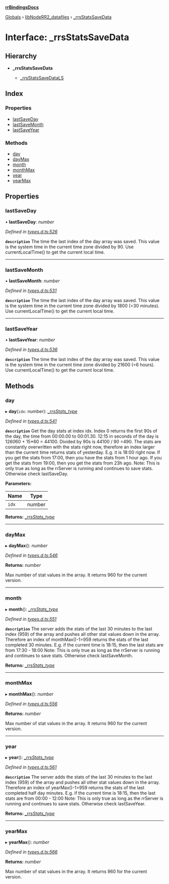 **[rrBindingsDocs](../README.md)**

[Globals](../README.md) › [libNodeRR2_datafiles](../modules/libnoderr2_datafiles.md) › [_rrsStatsSaveData](libnoderr2_datafiles._rrsstatssavedata.md)

# Interface: _rrsStatsSaveData

## Hierarchy

* **_rrsStatsSaveData**

  * [_rrsStatsSaveDataLS](libnoderr2_datafiles._rrsstatssavedatals.md)

## Index

### Properties

* [lastSaveDay](libnoderr2_datafiles._rrsstatssavedata.md#lastsaveday)
* [lastSaveMonth](libnoderr2_datafiles._rrsstatssavedata.md#lastsavemonth)
* [lastSaveYear](libnoderr2_datafiles._rrsstatssavedata.md#lastsaveyear)

### Methods

* [day](libnoderr2_datafiles._rrsstatssavedata.md#day)
* [dayMax](libnoderr2_datafiles._rrsstatssavedata.md#daymax)
* [month](libnoderr2_datafiles._rrsstatssavedata.md#month)
* [monthMax](libnoderr2_datafiles._rrsstatssavedata.md#monthmax)
* [year](libnoderr2_datafiles._rrsstatssavedata.md#year)
* [yearMax](libnoderr2_datafiles._rrsstatssavedata.md#yearmax)

## Properties

###  lastSaveDay

• **lastSaveDay**: *number*

*Defined in [types.d.ts:526](https://github.com/Novalis15/RoyalRender-OpenExtensions/blob/5ba4523/rrNodeJS_rrBindings/nodeJS/lx64/v6/types.d.ts#L526)*

**`description`** The time the last index of the day array was saved. This value is the system time in the current time zone divided by 90. Use currentLocalTime() to get the current local time.

___

###  lastSaveMonth

• **lastSaveMonth**: *number*

*Defined in [types.d.ts:531](https://github.com/Novalis15/RoyalRender-OpenExtensions/blob/5ba4523/rrNodeJS_rrBindings/nodeJS/lx64/v6/types.d.ts#L531)*

**`description`** The time the last index of the day array was saved. This value is the system time in the current time zone divided by 1800 (=30 minutes). Use currentLocalTime() to get the current local time.

___

###  lastSaveYear

• **lastSaveYear**: *number*

*Defined in [types.d.ts:536](https://github.com/Novalis15/RoyalRender-OpenExtensions/blob/5ba4523/rrNodeJS_rrBindings/nodeJS/lx64/v6/types.d.ts#L536)*

**`description`** The time the last index of the day array was saved. This value is the system time in the current time zone divided by 21600 (=6 hours). Use currentLocalTime() to get the current local time.

## Methods

###  day

▸ **day**(`idx`: number): *[_rrsStats_type](libnoderr2_datafiles._rrsstats_type.md)*

*Defined in [types.d.ts:541](https://github.com/Novalis15/RoyalRender-OpenExtensions/blob/5ba4523/rrNodeJS_rrBindings/nodeJS/lx64/v6/types.d.ts#L541)*

**`description`** Get the day stats at index idx. Index 0 returns the first 90s of the day, the time from 00:00.00 to 00:01.30. 12:15 in seconds of the day is 12*60*60 + 15*60 = 44100. Divided by 90s  is 44100 / 90 =490. The stats are constantly overwritten with the stats right now, therefore an index larger than the current time returns stats of yesterday. E.g. it is 18:00 right now. If you get the stats from 17:00, then you have the stats from 1 hour ago. If you get the stats from 19:00, then you get the stats from 23h ago. Note: This is only true as long as the rrServer is running and continues to save stats. Otherwise check lastSaveDay.

**Parameters:**

Name | Type |
------ | ------ |
`idx` | number |

**Returns:** *[_rrsStats_type](libnoderr2_datafiles._rrsstats_type.md)*

___

###  dayMax

▸ **dayMax**(): *number*

*Defined in [types.d.ts:546](https://github.com/Novalis15/RoyalRender-OpenExtensions/blob/5ba4523/rrNodeJS_rrBindings/nodeJS/lx64/v6/types.d.ts#L546)*

**Returns:** *number*

Max number of stat values in the array. It returns 960 for the current version.

___

###  month

▸ **month**(): *[_rrsStats_type](libnoderr2_datafiles._rrsstats_type.md)*

*Defined in [types.d.ts:551](https://github.com/Novalis15/RoyalRender-OpenExtensions/blob/5ba4523/rrNodeJS_rrBindings/nodeJS/lx64/v6/types.d.ts#L551)*

**`description`** The server adds the stats of the last 30 minutes to the last index (959) of the array and pushes all other stat values down in the array. Therefore an index of monthMax()-1=959 returns the stats of the last completed 30 minutes. E.g. if the current time is 18:15, then the last stats are from 17:30 - 18:00 Note: This is only true as long as the rrServer is running and continues to save stats. Otherwise check lastSaveMonth.

**Returns:** *[_rrsStats_type](libnoderr2_datafiles._rrsstats_type.md)*

___

###  monthMax

▸ **monthMax**(): *number*

*Defined in [types.d.ts:556](https://github.com/Novalis15/RoyalRender-OpenExtensions/blob/5ba4523/rrNodeJS_rrBindings/nodeJS/lx64/v6/types.d.ts#L556)*

**Returns:** *number*

Max number of stat values in the array. It returns 960 for the current version.

___

###  year

▸ **year**(): *[_rrsStats_type](libnoderr2_datafiles._rrsstats_type.md)*

*Defined in [types.d.ts:561](https://github.com/Novalis15/RoyalRender-OpenExtensions/blob/5ba4523/rrNodeJS_rrBindings/nodeJS/lx64/v6/types.d.ts#L561)*

**`description`** The server adds the stats of the last 30 minutes to the last index (959) of the array and pushes all other stat values down in the array. Therefore an index of yearMax()-1=959 returns the stats of the last completed half day minutes. E.g. if the current time is 18:15, then the last stats are from 00:00 - 12:00 Note: This is only true as long as the rrServer is running and continues to save stats. Otherwise check lastSaveYear.

**Returns:** *[_rrsStats_type](libnoderr2_datafiles._rrsstats_type.md)*

___

###  yearMax

▸ **yearMax**(): *number*

*Defined in [types.d.ts:566](https://github.com/Novalis15/RoyalRender-OpenExtensions/blob/5ba4523/rrNodeJS_rrBindings/nodeJS/lx64/v6/types.d.ts#L566)*

**Returns:** *number*

Max number of stat values in the array. It returns 960 for the current version.